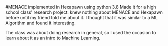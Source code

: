 #MENACE implemented in Hexapawn using python 3.8
Made it for a high school class' research project.
knew nothing about MENACE and Hexapawn before until my friend told me about it.
I thought that it was similar to a ML Algorithm and found it interesting.

The class was about doing research in general, so I used the occasion to learn about it as an intro to Machine Learning.
